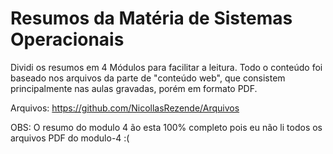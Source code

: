 # Resumos da Matéria de Sistemas Operacionais

Dividi os resumos em 4 Módulos para facilitar a leitura. Todo o conteúdo foi baseado nos arquivos da parte de "conteúdo web", que consistem principalmente nas aulas gravadas, porém em formato PDF.

Arquivos: https://github.com/NicollasRezende/Arquivos

OBS: O resumo do modulo 4 ão esta 100% completo pois eu não li todos os arquivos PDF do modulo-4 :(

